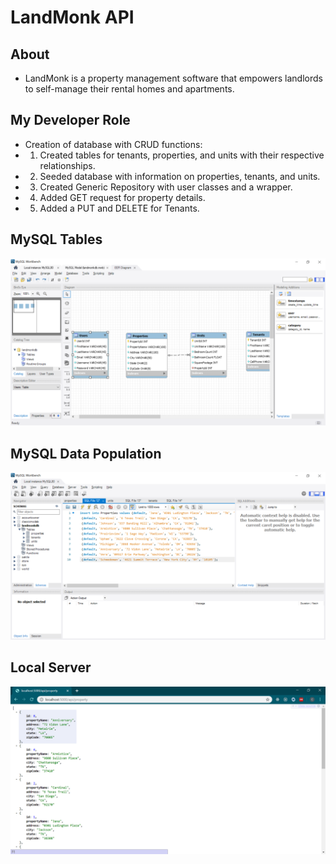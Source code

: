 # LandMonk API

## About
* LandMonk is a property management software that empowers landlords to self-manage their rental homes and apartments. 

## My Developer Role
* Creation of database with CRUD functions:
* 1. Created tables for tenants, properties, and units with their respective relationships.
* 2. Seeded database with information on properties, tenants, and units. 
* 3. Created Generic Repository with user classes and a wrapper. 
* 4. Added GET request for property details. 
* 5. Added a PUT and DELETE for Tenants. 


## MySQL Tables
![MySQLTables](https://github.com/theoriginalcaliforniaburrito/MyLandMonkAPI/blob/master/MySQLTables.png?raw=true "Title")

## MySQL Data Population
![DataPopulation](https://github.com/theoriginalcaliforniaburrito/MyLandMonkAPI/blob/master/MySQLData.png?raw=true "Title")

## Local Server
![Local Server](https://github.com/theoriginalcaliforniaburrito/MyLandMonkAPI/blob/master/Data.png?raw=true "Title")
